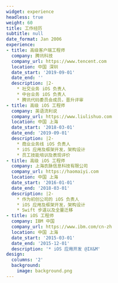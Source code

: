 ```yaml
---
widget: experience
headless: true
weight: 60
title: 工作经历
subtitle: null
date_format: Jan 2006
experience:
- title: 高级客户端工程师
  company: 腾讯科技
  company_url: https://www.tencent.com
  location: 中国 深圳
  date_start: '2019-09-01'
  date_end: ''
  description: |2-
    * 社交业务 iOS 负责人
    * 中台业务 iOS 负责人
    * 腾讯代码委员会成员，晋升评审
- title: 高级 iOS 工程师
  company: 英语流利说
  company_url: https://www.liulishuo.com
  location: 中国 上海
  date_start: '2018-03-01'
  date_end: '2019-09-01'
  description: |2-
    * 商业业务线 iOS 负责人
    * iOS 应用及框架开发，架构设计
    * 员工技能培训及表现评价
- title: 高级 iOS 工程师
  company: 上海衣脉信息科技有限公司
  company_url: https://haomaiyi.com
  location: 中国 上海
  date_start: '2016-01-01'
  date_end: '2018-03-01'
  description: |2-
    * 作为初创公司的 iOS 负责人
    * iOS 应用及框架开发，架构设计
    * Swift 步道以及全量迁移
- title: iOS 工程师
  company: IBM 中国
  company_url: https://www.ibm.com/cn-zh
  location: 中国 上海
  date_start: '2015-03-01'
  date_end: '2015-12-01'
  description: '* iOS 应用开发 @IX&M'
design:
  columns: '2'
  background:
    image: background.png
---
```

